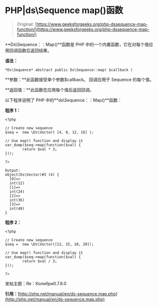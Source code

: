 # PHP|ds\Sequence map()函数

> Original: [https://www.geeksforgeeks.org/php-dssequence-map-function/](https://www.geeksforgeeks.org/php-dssequence-map-function/)

**Ds\Sequence：：Map()**函数是 PHP 中的一个内置函数，它在对每个值应用回调函数后返回结果。

**语法：**

```
*Ds\Sequence* abstract public Ds\Sequence::map( $callback )
```

**参数：**此函数接受单个参数$callback。 回调应用于 Sequence 的每个值。

**返回值：**此函数在应用每个值后返回回调。

以下程序说明了 PHP 中的**ds\Sequence：：Map()**函数：

**程序 1：**

```
<?php

// Create new sequence
$seq =  new \Ds\Vector( [4, 8, 12, 16] );

// Use map() function and display it
var_dump($seq->map(function($val) { 
        return $val * 3; 
}));

?>
```

```
Output:
object(Ds\Vector)#3 (4) {
  [0]=>
  int(12)
  [1]=>
  int(24)
  [2]=>
  int(36)
  [3]=>
  int(48)
}
```

**程序 2：**

```
<?php

// Create new sequence
$seq =  new \Ds\Vector([12, 15, 18, 20]);

// Use map() function and display it 
var_dump($seq->map(function($val) { 
        return $val / 3; 
}));

?>
```

发帖主题：Re：Колибри0.7.8.0

**引用：**[http://php.net/manual/en/ds-sequence.map.php](http://php.net/manual/en/ds-sequence.map.php)